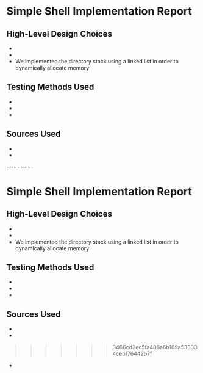 # Simple Shell Implementation Report

## High-Level Design Choices
* 
*
* We implemented the directory stack using a linked list in order to dynamically allocate memory

## Testing Methods Used
*
*
*

## Sources Used
*
*
=======
# Simple Shell Implementation Report

## High-Level Design Choices
* 
*
* We implemented the directory stack using a linked list in order to dynamically allocate memory

## Testing Methods Used
*
*
*

## Sources Used
*
*
>>>>>>> 3466cd2ec5fa486a6b169a533334ceb176442b7f
*